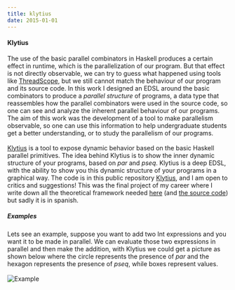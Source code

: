 ```yaml
---
title: klytius
date: 2015-01-01
---
```


#### Klytius

The use of the basic parallel combinators in Haskell produces a certain effect in
runtime, which is the parallelization of our program. But that effect is not directly
observable, we can try to guess what happened using tools like
[ThreadScope](https://wiki.haskell.org/ThreadScope/), but we still cannot match the behaviour of our program
and its source code. In this work I designed an EDSL around the basic combinators to
produce a *parallel structure* of programs, a data type that
reassembles how the parallel combinators were used in the source code, so one can see
and analyze the inherent parallel behaviour of our programs. The aim of this
work was the development of a tool to make parallelism observable, so one
can use
this information to help undergraduate students get a better understanding,
or to study the parallelism of our programs.
<br></br>
[Klytius](https://en.wikipedia.org/wiki/Clytius) is a tool to expose dynamic behavior based on the basic Haskell
parallel primitives.
The idea behind Klytius is to show the inner dynamic structure of your programs,
based on *par* and *pseq*. Klytius is a deep EDSL, with the ability to show you
this dynamic structure of your programs in a graphical way.
The code is in this public repository [Klytius](https://bitbucket.org/plfun/klytius), and I am open to critics and suggestions!
This was the final project of my career where I write down all the theoretical
framework needed [here](/$tesinapdf$) (and [the source code](https://bitbucket.org/martinceresa/ejemplo-tesina)) but sadly
it is in spanish. 

#####  Examples

Lets see an example, suppose you want to add two Int expressions
and you want it to be made in
parallel. We can evaluate those two expressions in parallel and then make
the addition, with Klytius we could get a picture as shown below where the circle
represents the presence of *par* and the hexagon represents the presence of
*pseq*, while boxes represent values.
<br></br>
![Example](/$ex1$)
